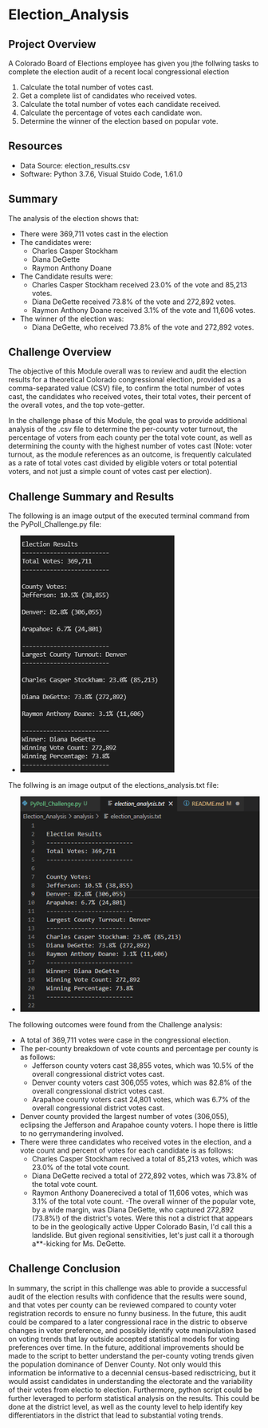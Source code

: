 # Election_Analysis

## Project Overview
A Colorado Board of Elections employee has given you jthe follwing tasks to complete the election audit of a recent local congressional election

1. Calculate the total number of votes cast.
2. Get a complete list of candidates who received votes.
3. Calculate the total number of votes each candidate received.
4. Calculate the percentage of votes each candidate won.
5. Determine the winner of the election based on popular vote.

## Resources
- Data Source: election_results.csv
- Software: Python 3.7.6, Visual Stuido Code, 1.61.0

## Summary
The analysis of the election shows that:
- There were 369,711 votes cast in the election
- The candidates were:
  - Charles Casper Stockham
  - Diana DeGette
  - Raymon Anthony Doane
- The Candidate results were:
  - Charles Casper Stockham received 23.0% of the vote and 85,213 votes.
  - Diana DeGette received 73.8% of the vote and 272,892 votes.
  - Raymon Anthony Doane received 3.1% of the vote and 11,606 votes.
- The winner of the election was:
  - Diana DeGette, who received 73.8% of the vote and 272,892 votes.

 ## Challenge Overview
 The objective of this Module overall was to review and audit the election results for a theoretical Colorado congressional election, provided as a comma-separated value (CSV) file, to confirm the total number of votes cast, the candidates who received votes, their total votes, their percent of the overall votes, and the top vote-getter. 
 
 In the challenge phase of this Module, the goal was to provide additional analysis of the .csv file to determine the per-county voter turnout, the percentage of voters from each county per the total vote count, as well as determining the county with the highest number of votes cast (Note: voter turnout, as the module references as an outcome, is frequently calculated as a rate of total votes cast divided by eligible voters or total potential voters, and not just a simple count of votes cast per election).

 ## Challenge Summary and Results
The following is an image output of the executed terminal command from the PyPoll_Challenge.py file:
- ![Terminal output from PyPolls_Challenge Script](https://github.com/chris-bly/Election_Analysis/blob/7ef09d8d9d52710bdaf910e2ad47366f943e4a2d/resources/Terminal%20Output%20from%20PyPoll_Challenge.png)

The follwing is an image output of the elections_analysis.txt file:
- ![.txt file output from PyPolls_Challenge Script](https://github.com/chris-bly/Election_Analysis/blob/7ef09d8d9d52710bdaf910e2ad47366f943e4a2d/resources/Text%20File%20Output%20from%20PyPoll_Challenge.png)

The following outcomes were found from the Challenge analysis:
- A total of 369,711 votes were case in the congressional election.
- The per-county breakdown of vote counts and percentage per county is as follows:
  - Jefferson county voters cast 38,855 votes, which was 10.5% of the overall congressional district votes cast.
  - Denver county voters cast 306,055 votes, which was 82.8% of the overall congressional district votes cast.
  - Arapahoe county voters cast 24,801 votes, which was 6.7% of the overall congressional district votes cast.
- Denver county provided the largest number of votes (306,055), eclipsing the Jefferson and Arapahoe county voters. I hope there is little to no gerrymandering involved.
- There were three candidates who received votes in the election, and a vote count and percent of votes for each candidate is as follows:
  - Charles Casper Stockham recived a total of 85,213 votes, which was  23.0% of the total vote count.
  - Diana DeGette recived a total of 272,892 votes, which was  73.8% of the total vote count.
  - Raymon Anthony Doanerecived a total of 11,606 votes, which was  3.1% of the total vote count.
-The overall winner of the popular vote, by a wide margin, was Diana DeGette, who captured 272,892 (73.8%!) of the district's votes. Were this not a district that appears to be in the geologically active Upper Colorado Basin, I'd call this a landslide. But given regional sensitivities, let's just call it a thorough a**-kicking for Ms. DeGette.

## Challenge Conclusion
In summary, the script in this challenge was able to provide a successful audit of the election results with confidence that the results were sound, and that votes per county can be reviewed compared to county voter registration records to ensure no funny business. In the future, this audit could be compared to a later congressional race in the distric to observe changes in voter preference, and possibly identify vote manipulation based on voting trends that lay outside accepted statistical models for voting preferences over time. In the future, additional improvements should be made to the script to better understand the per-county voting trends given the population dominance of Denver County. Not only would this information be informative to a decennial census-based redisctricing, but it would assist candidates in understanding the electorate and the variability of their votes from electio to election. Furthermore, python script could be further leveraged to perform statistical analysis on the results. This could be done at the district level, as well as the county level to help identify key differentiators in the district that lead to substantial voting trends.
